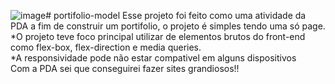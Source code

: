 ![image](https://github.com/marosilvv/portifolio-model/assets/123253246/cc0f8522-6413-4224-a049-08224e1f41d2)﻿# portifolio-model
Esse projeto foi feito como uma atividade da PDA a fim de construir um portifolio, o projeto é simples tendo uma só page.
<br />
*O projeto teve foco principal utilizar de elementos brutos do front-end como flex-box, flex-direction e media queries.
<br />
*A responsividade pode não estar compativel em alguns dispositivos
<br />
Com a PDA sei que conseguirei fazer sites grandiosos!!

